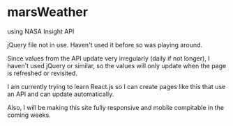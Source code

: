 # marsWeather
using NASA Insight API

jQuery file not in use. Haven't used it before so was playing around. 

Since values from the API update very irregularly (daily if not longer), I haven't used jQuery or similar, so the values will only update when the page is refreshed or revisited. 

I am currently trying to learn React.js so I can create pages like this that use an API and can update automatically.

Also, I will be making this site fully responsive and mobile compitable in the coming weeks.
